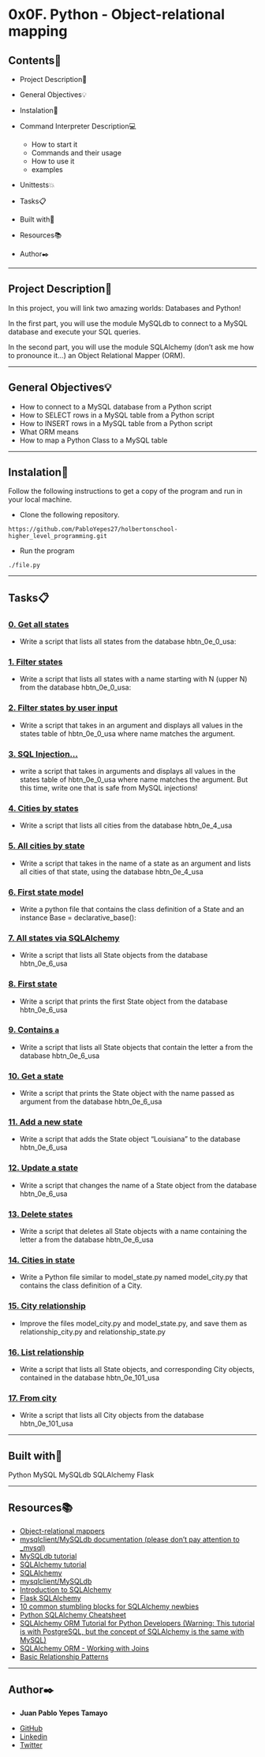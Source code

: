 # 0x0F. Python - Object-relational mapping


## Contents:open_file_folder:

- Project Description:newspaper:
- General Objectives:bulb:
- Instalation:wrench:
- Command Interpreter Description:computer:

	* How to start it
	* Commands and their usage
	* How to use it
	* examples

- Unittests:boom:
- Tasks:clipboard:
- Built with:hammer:
- Resources:books:
- Author:black_nib:

---

## Project Description:newspaper:

In this project, you will link two amazing worlds: Databases and Python!

In the first part, you will use the module MySQLdb to connect to a MySQL database and execute your SQL queries.

In the second part, you will use the module SQLAlchemy (don’t ask me how to pronounce it…) an Object Relational Mapper (ORM).

---

## General Objectives:bulb:

* How to connect to a MySQL database from a Python script
* How to SELECT rows in a MySQL table from a Python script
* How to INSERT rows in a MySQL table from a Python script
* What ORM means
* How to map a Python Class to a MySQL table

---

## Instalation:wrench:

Follow the following instructions to get a copy of the program and run in your local machine.

* Clone the following repository.
```
https://github.com/PabloYepes27/holbertonschool-higher_level_programming.git
```

* Run the program
```
./file.py
```

---

## Tasks:clipboard:

### [0. Get all states](./0-select_states.py)
* Write a script that lists all states from the database hbtn_0e_0_usa:


### [1. Filter states](./1-filter_states.py)
* Write a script that lists all states with a name starting with N (upper N) from the database hbtn_0e_0_usa:


### [2. Filter states by user input](./2-my_filter_states.py)
* Write a script that takes in an argument and displays all values in the states table of hbtn_0e_0_usa where name matches the argument.


### [3. SQL Injection... ](./3-my_safe_filter_states.py)
* write a script that takes in arguments and displays all values in the states table of hbtn_0e_0_usa where name matches the argument. But this time, write one that is safe from MySQL injections!


### [4. Cities by states ](./4-cities_by_state.py)
* Write a script that lists all cities from the database hbtn_0e_4_usa


### [5. All cities by state](./5-filter_cities.py)
* Write a script that takes in the name of a state as an argument and lists all cities of that state, using the database hbtn_0e_4_usa


### [6. First state model](./model_state.py)
* Write a python file that contains the class definition of a State and an instance Base = declarative_base():


### [7. All states via SQLAlchemy ](./7-model_state_fetch_all.py)
* Write a script that lists all State objects from the database hbtn_0e_6_usa


### [8. First state ](./8-model_state_fetch_first.py)
* Write a script that prints the first State object from the database hbtn_0e_6_usa


### [9. Contains `a` ](./9-model_state_filter_a.py)
* Write a script that lists all State objects that contain the letter a from the database hbtn_0e_6_usa


### [10. Get a state ](./10-model_state_my_get.py)
* Write a script that prints the State object with the name passed as argument from the database hbtn_0e_6_usa


### [11. Add a new state](./11-model_state_insert.py)
* Write a script that adds the State object “Louisiana” to the database hbtn_0e_6_usa


### [12. Update a state](./12-model_state_update_id_2.py)
* Write a script that changes the name of a State object from the database hbtn_0e_6_usa

### [13. Delete states](./13-model_state_delete_a.py)
* Write a script that deletes all State objects with a name containing the letter a from the database hbtn_0e_6_usa


### [14. Cities in state](./14-model_city_fetch_by_state.py)
* Write a Python file similar to model_state.py named model_city.py that contains the class definition of a City.


### [15. City relationship](./100-relationship_states_cities.py)
* Improve the files model_city.py and model_state.py, and save them as relationship_city.py and relationship_state.py


### [16. List relationship](./101-relationship_states_cities_list.py)
* Write a script that lists all State objects, and corresponding City objects, contained in the database hbtn_0e_101_usa


### [17. From city](./102-relationship_cities_states_list.py)
* Write a script that lists all City objects from the database hbtn_0e_101_usa



---

## Built with:hammer:

Python
MySQL
MySQLdb
SQLAlchemy
Flask

---

## Resources:books:

* [Object-relational mappers](https://www.fullstackpython.com/object-relational-mappers-orms.html)
* [mysqlclient/MySQLdb documentation (please don’t pay attention to _mysql)](https://mysqlclient.readthedocs.io/)
* [MySQLdb tutorial](http://www.mikusa.com/python-mysql-docs/index.html)
* [SQLAlchemy tutorial](https://docs.sqlalchemy.org/en/13/orm/tutorial.html)
* [SQLAlchemy](https://docs.sqlalchemy.org/en/13/)
* [mysqlclient/MySQLdb](https://github.com/PyMySQL/mysqlclient-python)
* [Introduction to SQLAlchemy](https://www.youtube.com/watch?v=woKYyhLCcnU)
* [Flask SQLAlchemy](https://www.youtube.com/playlist?list=PLXmMXHVSvS-BlLA5beNJojJLlpE0PJgCW)
* [10 common stumbling blocks for SQLAlchemy newbies](http://alextechrants.blogspot.com/2013/11/10-common-stumbling-blocks-for.html)
* [Python SQLAlchemy Cheatsheet](https://www.pythonsheets.com/notes/python-sqlalchemy.html)
* [SQLAlchemy ORM Tutorial for Python Developers (Warning: This tutorial is with PostgreSQL, but the concept of SQLAlchemy is the same with MySQL)](https://auth0.com/blog/sqlalchemy-orm-tutorial-for-python-developers/)
* [SQLAlchemy ORM - Working with Joins](https://www.tutorialspoint.com/sqlalchemy/sqlalchemy_orm_working_with_joins.htm)
* [Basic Relationship Patterns](https://docs.sqlalchemy.org/en/13/orm/basic_relationships.html)

---

## Author:black_nib:

* **Juan Pablo Yepes Tamayo**
 - [GitHub](https://github.com/PabloYepes27)
 - [Linkedin](https://www.linkedin.com/in/pablo-yepes-120495)
 - [Twitter](https://twitter.com/pabloyepes27)
